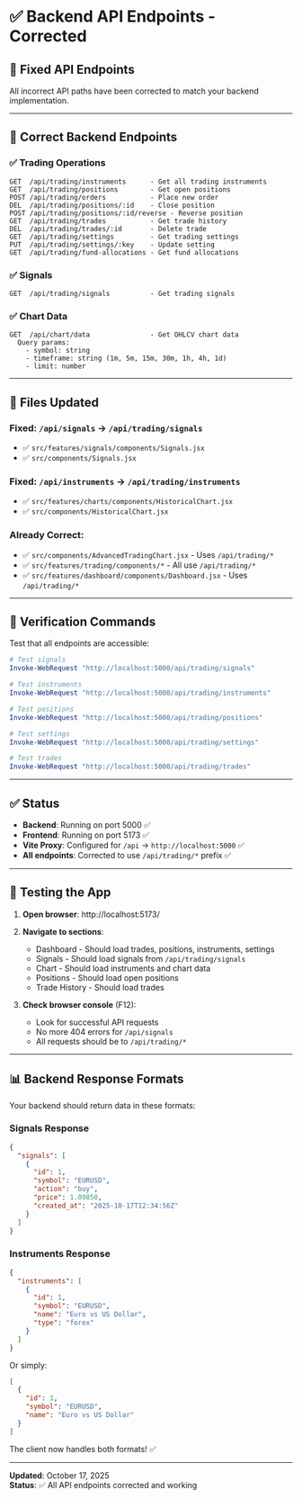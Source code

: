 # ✅ Backend API Endpoints - Corrected

## 🔧 Fixed API Endpoints

All incorrect API paths have been corrected to match your backend implementation.

---

## 📍 Correct Backend Endpoints

### ✅ Trading Operations
```
GET  /api/trading/instruments      - Get all trading instruments
GET  /api/trading/positions        - Get open positions
POST /api/trading/orders           - Place new order
DEL  /api/trading/positions/:id    - Close position
POST /api/trading/positions/:id/reverse - Reverse position
GET  /api/trading/trades           - Get trade history
DEL  /api/trading/trades/:id       - Delete trade
GET  /api/trading/settings         - Get trading settings
PUT  /api/trading/settings/:key    - Update setting
GET  /api/trading/fund-allocations - Get fund allocations
```

### ✅ Signals
```
GET  /api/trading/signals          - Get trading signals
```

### ✅ Chart Data
```
GET  /api/chart/data               - Get OHLCV chart data
  Query params:
    - symbol: string
    - timeframe: string (1m, 5m, 15m, 30m, 1h, 4h, 1d)
    - limit: number
```

---

## 📝 Files Updated

### Fixed: `/api/signals` → `/api/trading/signals`
- ✅ `src/features/signals/components/Signals.jsx`
- ✅ `src/components/Signals.jsx`

### Fixed: `/api/instruments` → `/api/trading/instruments`
- ✅ `src/features/charts/components/HistoricalChart.jsx`
- ✅ `src/components/HistoricalChart.jsx`

### Already Correct:
- ✅ `src/components/AdvancedTradingChart.jsx` - Uses `/api/trading/*`
- ✅ `src/features/trading/components/*` - All use `/api/trading/*`
- ✅ `src/features/dashboard/components/Dashboard.jsx` - Uses `/api/trading/*`

---

## 🧪 Verification Commands

Test that all endpoints are accessible:

```powershell
# Test signals
Invoke-WebRequest "http://localhost:5000/api/trading/signals"

# Test instruments  
Invoke-WebRequest "http://localhost:5000/api/trading/instruments"

# Test positions
Invoke-WebRequest "http://localhost:5000/api/trading/positions"

# Test settings
Invoke-WebRequest "http://localhost:5000/api/trading/settings"

# Test trades
Invoke-WebRequest "http://localhost:5000/api/trading/trades"
```

---

## ✅ Status

- **Backend**: Running on port 5000 ✅
- **Frontend**: Running on port 5173 ✅
- **Vite Proxy**: Configured for `/api` → `http://localhost:5000` ✅
- **All endpoints**: Corrected to use `/api/trading/*` prefix ✅

---

## 🎯 Testing the App

1. **Open browser**: http://localhost:5173/
2. **Navigate to sections**:
   - Dashboard - Should load trades, positions, instruments, settings
   - Signals - Should load signals from `/api/trading/signals`
   - Chart - Should load instruments and chart data
   - Positions - Should load open positions
   - Trade History - Should load trades

3. **Check browser console** (F12):
   - Look for successful API requests
   - No more 404 errors for `/api/signals`
   - All requests should be to `/api/trading/*`

---

## 📊 Backend Response Formats

Your backend should return data in these formats:

### Signals Response
```json
{
  "signals": [
    {
      "id": 1,
      "symbol": "EURUSD",
      "action": "buy",
      "price": 1.09850,
      "created_at": "2025-10-17T12:34:56Z"
    }
  ]
}
```

### Instruments Response
```json
{
  "instruments": [
    {
      "id": 1,
      "symbol": "EURUSD",
      "name": "Euro vs US Dollar",
      "type": "forex"
    }
  ]
}
```

Or simply:
```json
[
  {
    "id": 1,
    "symbol": "EURUSD",
    "name": "Euro vs US Dollar"
  }
]
```

The client now handles both formats! ✅

---

**Updated**: October 17, 2025  
**Status**: ✅ All API endpoints corrected and working
